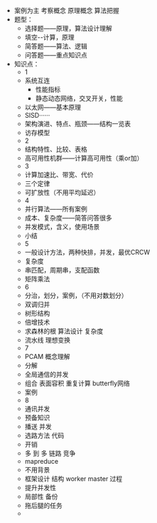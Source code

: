 - 案例为主 考察概念 原理概念 算法把握
- 题型：
	- 选择题——原理，算法设计理解
	- 填空--计算，原理
	- 简答题——算法、逻辑
	- 问答题——重点知识点
- 知识点：
	- 1
	- 系统互连
		- 性能指标
		- 静态动态网络，交叉开关，性能
	- 以太网——基本原理
	- SISD······
	- 架构演进、特点、瓶颈——结构一览表
	- 访存模型
	- 2
	- 结构特性、比较、表格
	- 高可用性机群——计算高可用性（乘or加）
	- 3
	- 计算加速比、带宽、代价
	- 三个定律
	- 可扩放性（不用平均延迟）
	- 4
	- 并行算法——所有案例
	- 成本、复杂度——简答问答很多
	- 并发模式，含义，使用场景
	- 小结
	- 5
	- 一般设计方法，两种快排，并发，最优CRCW
	- 复杂度
	- 串匹配，周期串，支配函数
	- 矩阵乘法
	- 6
	- 分治，划分，案例，（不用对数划分）
	- 双调归并
	- 树形结构
	- 倍增技术
	- 求森林的根 算法设计 复杂度
	- 流水线 理想变换
	- 7
	- PCAM 概念理解
	- 分解
	- 全局通信的并发
	- 组合 表面容积 重复计算 butterfly网络
	- 案例
	- 8
	- 通讯并发
	- 预备知识
	- 播送 并发
	- 选路方法 代码
	- 开销
	- 多 到 多 链路 竞争
	- mapreduce
	- 不用背景
	- 框架设计 结构 worker master 过程
	- 提升并发性
	- 局部性 备份
	- 拖后腿的任务
	-